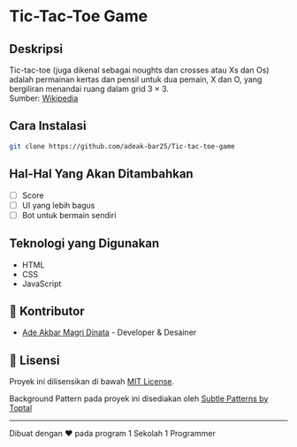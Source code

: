 # Tic-Tac-Toe Game

## Deskripsi
Tic-tac-toe (juga dikenal sebagai noughts dan crosses atau Xs dan Os) adalah permainan kertas dan pensil untuk dua pemain, X dan O, yang bergiliran menandai ruang dalam grid 3 × 3.  
Sumber: [Wikipedia](https://id.wikipedia.org/wiki/Silang-bulat-silang)

<!-- ## Screenshot
![Screenshot aplikasi](/path/ke/screenshot.png) -->

## Cara Instalasi
```bash
git clone https://github.com/adeak-bar25/Tic-tac-toe-game
```

## Hal-Hal Yang Akan Ditambahkan
- [ ] Score
- [ ] UI yang lebih bagus
- [ ] Bot untuk bermain sendiri

## Teknologi yang Digunakan
- HTML
- CSS
- JavaScript


## 👥 Kontributor
- [Ade Akbar Magri Dinata](https://github.com/adeak-bar25) - Developer & Desainer

## 📄 Lisensi
Proyek ini dilisensikan di bawah [MIT License](LICENSE).

Background Pattern pada proyek ini disediakan oleh [Subtle Patterns by Toptal](https://www.toptal.com/designers/subtlepatterns/)

---

Dibuat dengan ❤️ pada program 1 Sekolah 1 Programmer